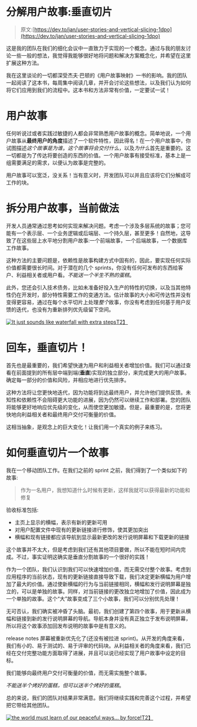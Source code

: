 # 分解用户故事:垂直切片

> 原文:[https://dev.to/jan/user-stories-and-vertical-slicing-1dpo](https://dev.to/jan/user-stories-and-vertical-slicing-1dpo)

这是我的团队在我们的细化会议中一直致力于实现的一个概念。通过与我的朋友讨论一些一般的想法，我觉得我能够很好地将问题和解决方案概念化，并希望在这里扩展这种方法。

我在这里谈论的一切都深受杰夫·巴顿的《用户故事映射》一书的影响。我的团队一起阅读了这本书，每周集中阅读几章，并开会讨论这些想法，以及我们认为如何将它们应用到我们的流程中。这本书和方法非常有价值，一定要试一试！

# [](#user-stories)用户故事

任何听说过或者实践过敏捷的人都会非常熟悉用户故事的概念。简单地说，一个用户故事从**最终用户的角度**描述了一个软件特性，因此得名！在一个用户故事中，你试图描述*这个故事是为谁*，*这个故事将会交付什么*，以及*为什么*首先是重要的。这一切都是为了传达将要创造的东西的价值。一个用户故事有接受标准，基本上是一组需要满足的需求，以便认为故事是完整的。

用户故事可以宽泛，没关系！当有意义时，开发团队可以并且应该将它们分解成可工作的块。

# [](#splitting-user-stories-current-practice)拆分用户故事，当前做法

开发人员通常通过思考如何实现来解决问题。考虑一个涉及多层系统的故事；您可能有一个表示层、一个业务逻辑或后端层、一个持久层，甚至更多！自然地，这导致了在这些层上水平地分割用户故事:一个前端故事，一个后端故事，一个数据库工作故事。

这种方法的主要问题是，依赖性是故事构建方式中固有的，因此，要实现任何实际价值都需要很长时间。对于潜在的几个 sprints，你没有任何可发布的东西给客户、利益相关者或用户看。*不能送一个半生不熟的蛋糕*。

此外，您还会引入技术债务，比如未准备好投入生产的特性的切换，以及当其他特性仍在开发时，部分特性需要工作的变通方法。估计故事的大小和可传达性并没有变得更容易，通过在每个水平切片上处理*整个*故事，你没有考虑到任何基于用户反馈的迭代，也没有为重新排列优先级留下空间。

[![It just sounds like waterfall with extra steps](../Images/667acd521b23284c6961da279973f974.png)T2】](https://res.cloudinary.com/practicaldev/image/fetch/s--9NwQRQQT--/c_limit%2Cf_auto%2Cfl_progressive%2Cq_auto%2Cw_880/https://i.imgflip.com/306vzf.jpg)

# [](#enter-vertical-slices)回车，垂直切片！

首先也是最重要的，我们希望快速为用户和利益相关者增加价值。我们可以通过查看在前面提到的所有层中端到端(**垂直**)实现的独立部分，来完成更大的用户故事。确定每一部分的价值和风险，并相应地进行优先排序。

这种方法将让您更快地迭代，因为功能将到达最终用户，并允许他们提供反馈。未知性和依赖性不会阻碍更大功能的进展，因为仍然可以继续工作和部署。您的团队将能够更好地响应优先级的变化，从而使您更加敏捷。但是，最重要的是，您将更快地向利益相关者和最终用户交付可衡量的价值。

这相当抽象，是观念上的巨大变化！让我们用一个真实的例子来练习。

# [](#how-to-vertically-slice-a-story)如何垂直切片一个故事

我在一个移动团队工作。在我们之前的 sprint 之前，我们得到了一个类似如下的故事:

> 作为一名用户，我想知道什么时候有更新，这样我就可以获得最新的功能和修复

验收标准包括:

*   主页上显示的横幅，表示有新的更新可用
*   对用户配置文件中现有的更新链接进行修饰，使其更加突出
*   横幅和现有链接都应该导航到显示最新更改的发行说明屏幕和下载更新的链接

这个故事并不太大，但是考虑到我们还有其他项目要做，所以不能在短时间内完成。不过，事实证明这确实是垂直分割故事的一个很好的实践！

作为一个团队，我们认识到我们可以快速增加价值，而无需交付整个故事。考虑到应用程序的当前状态，现有的更新链接直接导致下载，我们决定更新横幅为用户增加了最大的价值。通过使新横幅的行为与当前链接相同，横幅和发行说明屏幕是独立的，可以是单独的故事。同样，对当前链接的更改独立地增加了价值，因此成为一个单独的故事。这个“大”故事变成了三个小故事，我们可以分别优先处理！

无可否认，我们确实被冲昏了头脑。最初，我们创建了第四个故事，用于更新从横幅和链接到新的发行说明屏幕的导航。导航本身并没有真正独立于发布说明屏幕，所以将这个故事添加回发布说明的故事中是有意义的。

release notes 屏幕被重新优先化了(还没有被拉进 sprint)。从开发的角度来看，我们有小的、易于测试的、易于评审的代码块。从利益相关者的角度来看，我们已经在交付完整功能方面取得了进展，并且可以说已经实现了用户故事中设定的目标。

我们能够向最终用户交付可衡量的价值，而无需实施整个故事。

*不能送半个烤好的蛋糕，但可以送半个烤好的蛋糕*。

总的来说，我们的团队对结果非常满意。我们将继续实践和完善这个过程，并希望把它带给其他团队。

[![the world must learn of our peaceful ways... by force!](../Images/e75d96dafb89bdef06c4d4b6f6e82e3f.png)T2】](https://res.cloudinary.com/practicaldev/image/fetch/s--PoZRn0Er--/c_limit%2Cf_auto%2Cfl_progressive%2Cq_auto%2Cw_880/https://i.pinimg.com/originals/74/cd/18/74cd18c5816111dc59339358bed44ec3.jpg)
